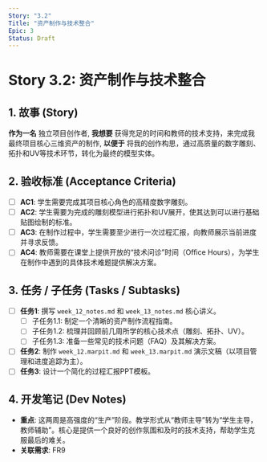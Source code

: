 ```yaml
---
Story: "3.2"
Title: "资产制作与技术整合"
Epic: 3
Status: Draft
---
```


# Story 3.2: 资产制作与技术整合

## 1. 故事 (Story)

**作为一名** 独立项目创作者,
**我想要** 获得充足的时间和教师的技术支持，来完成我最终项目核心三维资产的制作,
**以便于** 将我的创作构思，通过高质量的数字雕刻、拓扑和UV等技术环节，转化为最终的模型实体。

## 2. 验收标准 (Acceptance Criteria)

-   [ ] **AC1**: 学生需要完成其项目核心角色的高精度数字雕刻。
-   [ ] **AC2**: 学生需要为完成的雕刻模型进行拓扑和UV展开，使其达到可以进行基础贴图绘制的标准。
-   [ ] **AC3**: 在制作过程中，学生需要至少进行一次过程汇报，向教师展示当前进度并寻求反馈。
-   [ ] **AC4**: 教师需要在课堂上提供开放的“技术问诊”时间（Office Hours），为学生在制作中遇到的具体技术难题提供解决方案。

## 3. 任务 / 子任务 (Tasks / Subtasks)

-   [ ] **任务1**: 撰写 `week_12_notes.md` 和 `week_13_notes.md` 核心讲义。
    -   [ ] 子任务1.1: 制定一个清晰的资产制作流程指南。
    -   [ ] 子任务1.2: 梳理并回顾前几周所学的核心技术点（雕刻、拓扑、UV）。
    -   [ ] 子任务1.3: 准备一些常见的技术问题（FAQ）及其解决方案。
-   [ ] **任务2**: 制作 `week_12.marpit.md` 和 `week_13.marpit.md` 演示文稿（以项目管理和进度追踪为主）。
-   [ ] **任务3**: 设计一个简化的过程汇报PPT模板。

## 4. 开发笔记 (Dev Notes)

-   **重点**: 这两周是高强度的“生产”阶段。教学形式从“教师主导”转为“学生主导，教师辅助”。核心是提供一个良好的创作氛围和及时的技术支持，帮助学生克服最后的难关。
-   **关联需求**: FR9
